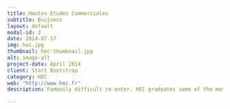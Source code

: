 ```yaml
---
title: Hautes Etudes Commerciales
subtitle: Business
layout: default
modal-id: 2
date: 2014-07-17
img: hec.jpg
thumbnail: hec-thumbnail.jpg
alt: image-alt
project-date: April 2014
client: Start Bootstrap
category: HEC
web: "http://www.hec.fr"
description: Famously difficult to enter, HEC graduates some of the most successful business people in Europe.  After two years of intense study, students must pass public examinations, where they compete amongts 5,000 candidates for 380 coveted spots.  Once admitted, they enjoy a wild campus life (one of the few universities in Ile-de-France with a self sufficient campus) and small courses with prestigious professors.  Notable graduates include Jean-Paul Agon (CEO l'Oreal), Pascal Lamy (Director WTO), Baudouin Prot (President BNP Paribas), among others.

---
```

